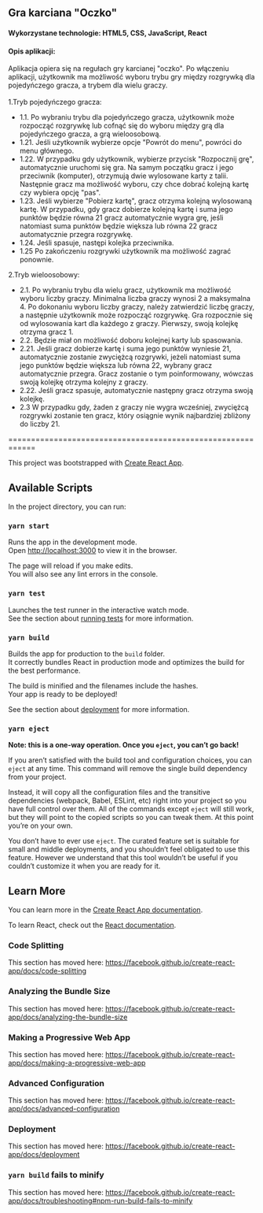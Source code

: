 ## Gra karciana "Oczko"

#### Wykorzystane technologie: HTML5, CSS, JavaScript, React

#### Opis aplikacji:

Aplikacja opiera się na regułach gry karcianej "oczko".
Po włączeniu aplikacji, użytkownik ma możliwość wyboru trybu gry między rozgrywką dla pojedyńczego gracza, a trybem dla wielu graczy.<br />
<br />
1.Tryb pojedyńczego gracza:
<br />
* 1.1. Po wybraniu trybu dla pojedyńczego gracza, użytkownik może rozpocząć rozgrywkę lub cofnąć się do wyboru między grą dla pojedyńczego gracza, a grą wieloosobową.<br/>
* 1.21. Jeśli użytkownik wybierze opcje "Powrót do menu", powróci do menu głównego.<br />
* 1.22. W przypadku gdy użytkownik, wybierze przycisk "Rozpocznij grę", automatycznie uruchomi się gra. Na samym początku gracz i jego przeciwnik (komputer), otrzymują dwie wylosowane karty z talii. <br />
Następnie gracz ma możliwość wyboru, czy chce dobrać kolejną kartę czy wybiera opcję "pas". <br />
* 1.23. Jeśli  wybierze "Pobierz kartę", gracz otrzyma kolejną wylosowaną kartę. W przypadku, gdy gracz dobierze kolejną kartę i suma jego punktów będzie równa 21 gracz automatycznie wygra grę, jeśli natomiast suma punktów będzie większa lub równa 22 gracz automatycznie przegra rozgrywkę.<br />
* 1.24. Jeśli spasuje, następi kolejka przeciwnika.<br />
* 1.25 Po zakończeniu rozgrywki użytkownik ma możliwość zagrać ponownie.<br />

2.Tryb wieloosobowy:<br />
* 2.1. Po wybraniu trybu dla wielu gracz, użytkownik ma możliwość wyboru liczby graczy. Minimalna liczba graczy wynosi 2 a maksymalna 4. Po dokonaniu wyboru liczby graczy, należy zatwierdzić liczbę graczy, a następnie użytkownik może rozpocząć rozgrywkę. Gra rozpocznie się od wylosowania kart dla każdego z graczy. Pierwszy, swoją kolejkę otrzyma gracz 1. <br />
* 2.2. Będzie miał on możliwość doboru kolejnej karty lub spasowania.<br /> 
* 2.21. Jeśli gracz dobierze kartę i suma jego punktów wyniesie 21, automatycznie zostanie zwyciężcą rozgrywki, jeżeli natomiast suma jego punktów będzie większa lub równa 22, wybrany gracz automatycznie przegra. Gracz zostanie o tym poinformowany, wówczas swoją kolejkę otrzyma kolejny z graczy.<br />
* 2.22. Jeśli gracz spasuje, automatycznie następny gracz otrzyma swoją kolejkę.<br />
* 2.3 W przypadku gdy, żaden z graczy nie wygra wcześniej, zwyciężcą rozgrywki zostanie ten gracz, który osiągnie wynik najbardziej zbliżony do liczby 21.<br />


============================================================

This project was bootstrapped with [Create React App](https://github.com/facebook/create-react-app).

## Available Scripts

In the project directory, you can run:

### `yarn start`

Runs the app in the development mode.<br />
Open [http://localhost:3000](http://localhost:3000) to view it in the browser.

The page will reload if you make edits.<br />
You will also see any lint errors in the console.

### `yarn test`

Launches the test runner in the interactive watch mode.<br />
See the section about [running tests](https://facebook.github.io/create-react-app/docs/running-tests) for more information.

### `yarn build`

Builds the app for production to the `build` folder.<br />
It correctly bundles React in production mode and optimizes the build for the best performance.

The build is minified and the filenames include the hashes.<br />
Your app is ready to be deployed!

See the section about [deployment](https://facebook.github.io/create-react-app/docs/deployment) for more information.

### `yarn eject`

**Note: this is a one-way operation. Once you `eject`, you can’t go back!**

If you aren’t satisfied with the build tool and configuration choices, you can `eject` at any time. This command will remove the single build dependency from your project.

Instead, it will copy all the configuration files and the transitive dependencies (webpack, Babel, ESLint, etc) right into your project so you have full control over them. All of the commands except `eject` will still work, but they will point to the copied scripts so you can tweak them. At this point you’re on your own.

You don’t have to ever use `eject`. The curated feature set is suitable for small and middle deployments, and you shouldn’t feel obligated to use this feature. However we understand that this tool wouldn’t be useful if you couldn’t customize it when you are ready for it.

## Learn More

You can learn more in the [Create React App documentation](https://facebook.github.io/create-react-app/docs/getting-started).

To learn React, check out the [React documentation](https://reactjs.org/).

### Code Splitting

This section has moved here: https://facebook.github.io/create-react-app/docs/code-splitting

### Analyzing the Bundle Size

This section has moved here: https://facebook.github.io/create-react-app/docs/analyzing-the-bundle-size

### Making a Progressive Web App

This section has moved here: https://facebook.github.io/create-react-app/docs/making-a-progressive-web-app

### Advanced Configuration

This section has moved here: https://facebook.github.io/create-react-app/docs/advanced-configuration

### Deployment

This section has moved here: https://facebook.github.io/create-react-app/docs/deployment

### `yarn build` fails to minify

This section has moved here: https://facebook.github.io/create-react-app/docs/troubleshooting#npm-run-build-fails-to-minify
